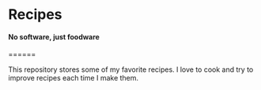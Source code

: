 # Recipes
#### No software, just foodware

======

This repository stores some of my favorite recipes. I love to cook and try to improve recipes each time I make them. 

